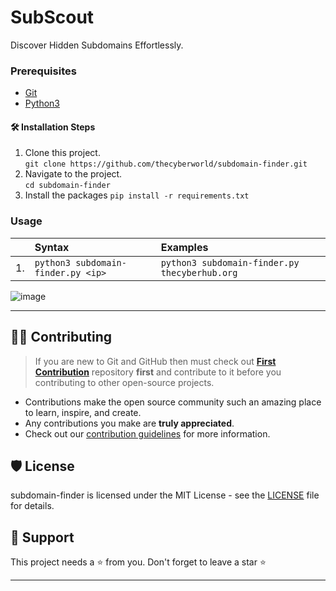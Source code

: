 # SubScout

Discover Hidden Subdomains Effortlessly.

### Prerequisites

- [Git](https://github.com/git-guides/install-git)
- [Python3](https://www.python.org/downlods/)

#### 🛠️ Installation Steps

1. Clone this project. <br>
   `git clone https://github.com/thecyberworld/subdomain-finder.git`
2. Navigate to the project. <br>
   `cd subdomain-finder`
3. Install the packages
   `pip install -r requirements.txt`

### Usage

|     | Syntax                             | Examples                                      |
|:----|:-----------------------------------|:----------------------------------------------|
| 1.  | `python3 subdomain-finder.py <ip>` | `python3 subdomain-finder.py thecyberhub.org` |

![image](https://user-images.githubusercontent.com/44284877/193218760-6ae7586d-1896-4bb1-8dbb-72c54d1357e9.png)


---

## 👨‍💻 Contributing

> If you are new to Git and GitHub then must check
> out **[First Contribution](https://github.com/thecyberworld/first-contribution)** repository **first** and
> contribute to it before you contributing to other open-source projects.

- Contributions make the open source community such an amazing place to learn, inspire, and create.
- Any contributions you make are **truly appreciated**.
- Check out our [contribution guidelines](/CONTRIBUTING.md) for more information.

## 🛡️ License

subdomain-finder is licensed under the MIT License - see the [LICENSE](LICENSE) file for details.

## 🙏 Support

This project needs a ⭐️ from you. Don't forget to leave a star ⭐️

---


